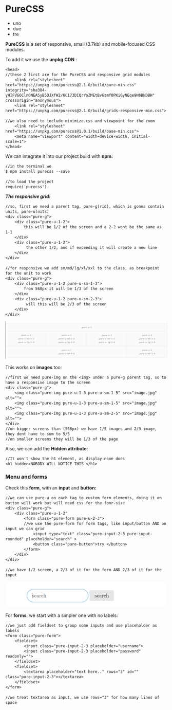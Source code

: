 # PureCSS

* uno
* due
* tre

**PureCSS** is a set of responsive, small (3.7kb) and mobile-focused CSS modules.

To add it we use the **unpkg** **CDN** :

```
<head>
//these 2 first are for the PureCSS and responsive grid modules
    <link rel="stylesheet" href="https://unpkg.com/purecss@2.1.0/build/pure-min.css" integrity="sha384-yHIFVG6ClnONEA5yB5DJXfW2/KC173DIQrYoZMEtBvGzmf0PKiGyNEqe9N6BNDBH" crossorigin="anonymous">
    <link rel="stylesheet" href="https://unpkg.com/purecss@2.1.0/build/grids-responsive-min.css">
    
//we also need to include minimize.css and viewpoint for the zoom 
    <link rel="stylesheet" href="https://unpkg.com/purecss@1.0.1/build/base-min.css">
    <meta name="viewport" content="width=device-width, initial-scale=1">
</head>

```

We can integrate it into our project build with **npm:**

```
//in the terminal we
$ npm install purecss --save 

//to load the project
require('purecss')

```

_**The responsive grid:**_

```
//so, first we need a parent tag, pure-g(rid), which is gonna contain units, pure-u(nits)
<div class="pure-g">
    <div class="pure-u-1-2">
        this will be 1/2 of the screen and a 2-2 wont be the same as 1-1
    </div>
    <div class="pure-u-1-2">
         the other 1/2, and if exceeding it will create a new line
    </div>
</div>

//for responsive we add sm/md/lg/xl/xxl to the class, as breakpoint for the unit to work
<div class="pure-g">
    <div class="pure-u-1-2 pure-u-sm-1-3">
        from 568px it will be 1/3 of the screen
    </div>
    <div class="pure-u-1-2 pure-u-sm-2-3">
         will this will be 2/3 of the screen
    </div>
</div>

```

![Some grid](../.gitbook/assets/Cattura.PNG)

This works on **images** too:

```
//first we need pure-img on the <img> under a pure-g parent tag, so to have a responsive image to the screen
<div class="pure-g">
    <img class="pure-img pure-u-1-3 pure-u-sm-1-5" src="image.jpg" alt="">
    <img class="pure-img pure-u-1-3 pure-u-sm-1-5" src="image.jpg" alt="">
    <img class="pure-img pure-u-1-3 pure-u-sm-2-5" src="image.jpg" alt="">
</div>
//on bigger screens than (568px) we have 1/5 images and 2/3 image, they dont have to sum to 5/5
//on smaller screens they will be 1/3 of the page

```

Also, we can add the **Hidden attribute**:

```
//It won't show the h1 element, as display:none does
<h1 hidden>NOBODY WILL NOTICE THIS </h1>

```

### Menu and forms&#x20;

Check this **form**, with an **input** and **button:**

```
//we can use pure-u on each tag to custom form elements, doing it on button will work but will need css for the fonr-size
<div class="pure-g">
    <div class="pure-u-1-2"
        <form class="pure-form pure-u-2-3">
        //we use the pure-form for form tags, like input/button AND on input we can grid
            <input type="text" class="pure-input-2-3 pure-input-rounded" placeholder="search" >
            <button class="pure-button">try </button>
        </form>
    </div>
</div>

//we have 1/2 screen, a 2/3 of it for the form AND 2/3 of it for the input

```

![](../.gitbook/assets/Cattura11.PNG)

For **forms**, we start with a simpler one with no labels:

```
//we just add fieldset to group some inputs and use placeholder as labels
<form class="pure-form">
    <fieldset>
        <input class="pure-input-2-3 placeholder="username">
        <input class="pure-input-2-3 placeholder="password" readonly="">
    </fieldset>
    <fieldset>
        <textarea placeholder="text here.." rows="3" id="" class="pure-input-2-3"></textarea>
    </fieldset>
</form>

//we treat textarea as input, we use rows="3" for how many lines of space

```
